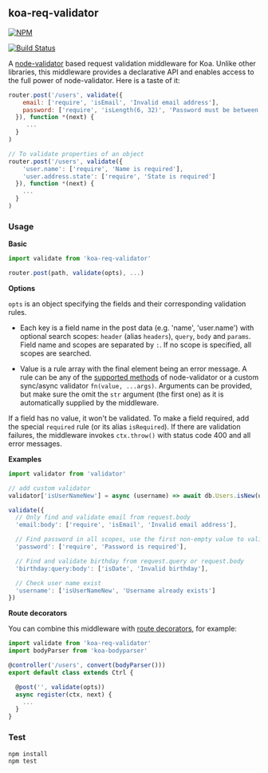## koa-req-validator

[![NPM](https://nodei.co/npm/koa-req-validator.png?compact=true)](https://www.npmjs.com/package/koa-req-validator)

[![Build Status](https://travis-ci.org/buunguyen/koa-req-validator.svg?branch=master)](https://travis-ci.org/buunguyen/koa-req-validator)

A [node-validator](https://github.com/chriso/validator.js) based request validation middleware for Koa. Unlike other libraries, this middleware provides a declarative API and enables access to the full power of node-validator. Here is a taste of it:

```js
router.post('/users', validate({
    email: ['require', 'isEmail', 'Invalid email address'],
    password: ['require', 'isLength(6, 32)', 'Password must be between 6 and 32 characters']
  }), function *(next) {
     ...
  }
)

// To validate properties of an object
router.post('/users', validate({
    'user.name': ['require', 'Name is required'],
    'user.address.state': ['require', 'State is required']
  }), function *(next) {
    ...
  }
)
```

### Usage

__Basic__

```js
import validate from 'koa-req-validator'

router.post(path, validate(opts), ...)
```

__Options__

`opts` is an object specifying the fields and their corresponding validation rules.

* Each key is a field name in the post data (e.g. 'name', 'user.name') with optional search scopes: `header` (alias `headers`), `query`, `body` and `params`. Field name and scopes are separated by `:`. If no scope is specified, all scopes are searched.

* Value is a rule array with the final element being an error message. A rule can be any of the [supported methods](https://github.com/chriso/validator.js#validators) of node-validator or a custom sync/async validator `fn(value, ...args)`. Arguments can be provided, but make sure the omit the `str` argument (the first one) as it is automatically supplied by the middleware.

If a field has no value, it won't be validated. To make a field required, add the special `required` rule (or its alias `isRequired`). If there are validation failures, the middleware invokes `ctx.throw()` with status code 400 and all error messages.

__Examples__

```js
import validator from 'validator'

// add custom validator
validator['isUserNameNew'] = async (username) => await db.Users.isNew(username)

validate({
  // Only find and validate email from request.body
  'email:body': ['require', 'isEmail', 'Invalid email address'],

  // Find password in all scopes, use the first non-empty value to validate
  'password': ['require', 'Password is required'],

  // Find and validate birthday from request.query or request.body
  'birthday:query:body': ['isDate', 'Invalid birthday'],

  // Check user name exist
  'username': ['isUserNameNew', 'Username already exists']
})
```

__Route decorators__

You can combine this middleware with [route decorators](https://github.com/buunguyen/route-decorators), for example:

```js
import validate from 'koa-req-validator'
import bodyParser from 'koa-bodyparser'

@controller('/users', convert(bodyParser()))
export default class extends Ctrl {

  @post('', validate(opts))
  async register(ctx, next) {
    ...
  }
}
```

### Test

```bash
npm install
npm test
```
